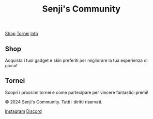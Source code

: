 
</head>
<body>
    <header>
        <h1>Senji's Community</h1>
    </header>
    <nav>
        <a href="#shop">Shop</a>
        <a href="#tornei">Tornei</a>
        <a href="info.html" target="_blank">Info</a>
    </nav>
    <section id="shop">
        <h2>Shop</h2>
        <p>Acquista i tuoi gadget e skin preferiti per migliorare la tua esperienza di gioco!</p>
    </section>
    <section id="tornei">
        <h2>Tornei</h2>
        <p>Scopri i prossimi tornei e come partecipare per vincere fantastici premi!</p>
    </section>
    <footer>
        <p>&copy; 2024 Senji's Community. Tutti i diritti riservati.</p>
        <div class="social-icons">
            <a href="https://www.instagram.com/_ayoubsahli_?igsh=bmkxYjI0NmtvNGF4&utm_source=qr" target="_blank">Instagram</a>
            <a href="https://discord.gg/senjicommunity" target="_blank">Discord</a>
        </div>
    </footer>
</body>
</html>
